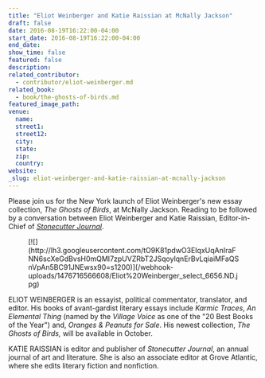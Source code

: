 ```yaml
---
title: "Eliot Weinberger and Katie Raissian at McNally Jackson"
draft: false
date: 2016-08-19T16:22:00-04:00
start_date: 2016-08-19T16:22:00-04:00
end_date:
show_time: false
featured: false
description:
related_contributor:
  - contributor/eliot-weinberger.md
related_book:
  - book/the-ghosts-of-birds.md
featured_image_path:
venue:
  name:
  street1:
  street12:
  city:
  state:
  zip:
  country:
website:
_slug: eliot-weinberger-and-katie-raissian-at-mcnally-jackson
---
```


Please join us for the New York launch of Eliot Weinberger's new essay collection, _The Ghosts of Birds_, at McNally Jackson. Reading to be followed by a conversation between Eliot Weinberger and Katie Raissian, Editor-in-Chief of _[Stonecutter Journal](http://www.stonecutterjournal.org/)_.

<figure data-type="image">[![](http://lh3.googleusercontent.com/tO9K81pdwO3EIqxUqAnIraFNN6scXeGdBvsH0mQMI7zpUVZRbT2JSqoylqnErBvLqiaiMFaQSnVpAn5BC91JNEwsx90=s1200)](/webhook-uploads/1476716566608/Eliot%20Weinberger_select_6656.ND.jpg)</figure>

ELIOT WEINBERGER is an essayist, political commentator, translator, and editor. His books of avant-gardist literary essays include _Karmic Traces_, _An Elemental Thing_ (named by the _Village Voice_ as one of the "20 Best Books of the Year") and, _Oranges & Peanuts for Sale_. His newest collection, _The Ghosts of Birds,_ will be available in October.

KATIE RAISSIAN is editor and publisher of _Stonecutter_ _Journal_, an annual journal of art and literature. She is also an associate editor at Grove Atlantic, where she edits literary fiction and nonfiction.

